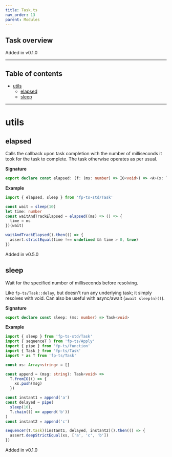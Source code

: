```yaml
---
title: Task.ts
nav_order: 13
parent: Modules
---
```


## Task overview

Added in v0.1.0

---

<h2 class="text-delta">Table of contents</h2>

- [utils](#utils)
  - [elapsed](#elapsed)
  - [sleep](#sleep)

---

# utils

## elapsed

Calls the callback upon task completion with the number of milliseconds it
took for the task to complete. The task otherwise operates as per usual.

**Signature**

```ts
export declare const elapsed: (f: (ms: number) => IO<void>) => <A>(x: Task<A>) => Task<A>
```

**Example**

```ts
import { elapsed, sleep } from 'fp-ts-std/Task'

const wait = sleep(10)
let time: number
const waitAndTrackElapsed = elapsed((ms) => () => {
  time = ms
})(wait)

waitAndTrackElapsed().then(() => {
  assert.strictEqual(time !== undefined && time > 0, true)
})
```

Added in v0.5.0

## sleep

Wait for the specified number of milliseconds before resolving.

Like `fp-ts/Task::delay`, but doesn't run any underlying task; it simply
resolves with void. Can also be useful with async/await (`await sleep(n)()`).

**Signature**

```ts
export declare const sleep: (ms: number) => Task<void>
```

**Example**

```ts
import { sleep } from 'fp-ts-std/Task'
import { sequenceT } from 'fp-ts/Apply'
import { pipe } from 'fp-ts/function'
import { Task } from 'fp-ts/Task'
import * as T from 'fp-ts/Task'

const xs: Array<string> = []

const append = (msg: string): Task<void> =>
  T.fromIO(() => {
    xs.push(msg)
  })

const instant1 = append('a')
const delayed = pipe(
  sleep(10),
  T.chain(() => append('b'))
)
const instant2 = append('c')

sequenceT(T.task)(instant1, delayed, instant2)().then(() => {
  assert.deepStrictEqual(xs, ['a', 'c', 'b'])
})
```

Added in v0.1.0
